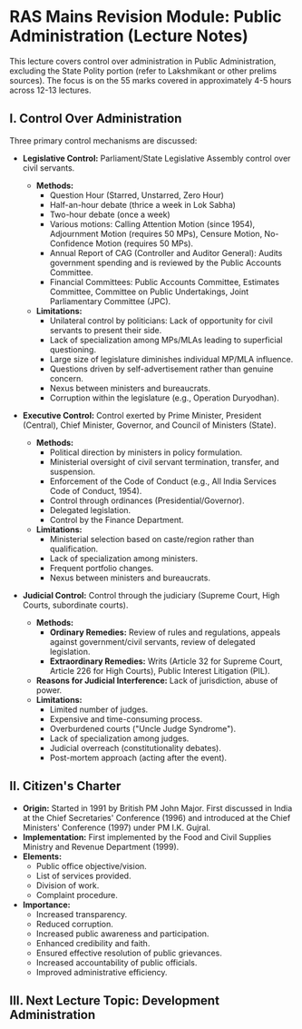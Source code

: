# RAS Mains Revision Module: Public Administration (Lecture Notes)

This lecture covers control over administration in Public Administration, excluding the State Polity portion (refer to Lakshmikant or other prelims sources).  The focus is on the 55 marks covered in approximately 4-5 hours across 12-13 lectures.

## I. Control Over Administration

Three primary control mechanisms are discussed:

* **Legislative Control:** Parliament/State Legislative Assembly control over civil servants.
    * **Methods:**
        * Question Hour (Starred, Unstarred, Zero Hour)
        * Half-an-hour debate (thrice a week in Lok Sabha)
        * Two-hour debate (once a week)
        * Various motions: Calling Attention Motion (since 1954), Adjournment Motion (requires 50 MPs), Censure Motion, No-Confidence Motion (requires 50 MPs).
        * Annual Report of CAG (Controller and Auditor General): Audits government spending and is reviewed by the Public Accounts Committee.
        * Financial Committees: Public Accounts Committee, Estimates Committee, Committee on Public Undertakings, Joint Parliamentary Committee (JPC).
    * **Limitations:**
        * Unilateral control by politicians: Lack of opportunity for civil servants to present their side.
        * Lack of specialization among MPs/MLAs leading to superficial questioning.
        * Large size of legislature diminishes individual MP/MLA influence.
        * Questions driven by self-advertisement rather than genuine concern.
        * Nexus between ministers and bureaucrats.
        * Corruption within the legislature (e.g., Operation Duryodhan).


* **Executive Control:** Control exerted by Prime Minister, President (Central), Chief Minister, Governor, and Council of Ministers (State).
    * **Methods:**
        * Political direction by ministers in policy formulation.
        * Ministerial oversight of civil servant termination, transfer, and suspension.
        * Enforcement of the Code of Conduct (e.g., All India Services Code of Conduct, 1954).
        * Control through ordinances (Presidential/Governor).
        * Delegated legislation.
        * Control by the Finance Department.
    * **Limitations:**
        * Ministerial selection based on caste/region rather than qualification.
        * Lack of specialization among ministers.
        * Frequent portfolio changes.
        * Nexus between ministers and bureaucrats.


* **Judicial Control:** Control through the judiciary (Supreme Court, High Courts, subordinate courts).
    * **Methods:**
        * **Ordinary Remedies:** Review of rules and regulations, appeals against government/civil servants, review of delegated legislation.
        * **Extraordinary Remedies:** Writs (Article 32 for Supreme Court, Article 226 for High Courts), Public Interest Litigation (PIL).
    * **Reasons for Judicial Interference:** Lack of jurisdiction, abuse of power.
    * **Limitations:**
        * Limited number of judges.
        * Expensive and time-consuming process.
        * Overburdened courts ("Uncle Judge Syndrome").
        * Lack of specialization among judges.
        * Judicial overreach (constitutionality debates).
        * Post-mortem approach (acting after the event).


## II. Citizen's Charter

* **Origin:** Started in 1991 by British PM John Major. First discussed in India at the Chief Secretaries' Conference (1996) and introduced at the Chief Ministers' Conference (1997) under PM I.K. Gujral.
* **Implementation:** First implemented by the Food and Civil Supplies Ministry and Revenue Department (1999).
* **Elements:**
    * Public office objective/vision.
    * List of services provided.
    * Division of work.
    * Complaint procedure.
* **Importance:**
    * Increased transparency.
    * Reduced corruption.
    * Increased public awareness and participation.
    * Enhanced credibility and faith.
    * Ensured effective resolution of public grievances.
    * Increased accountability of public officials.
    * Improved administrative efficiency.


## III. Next Lecture Topic: Development Administration


